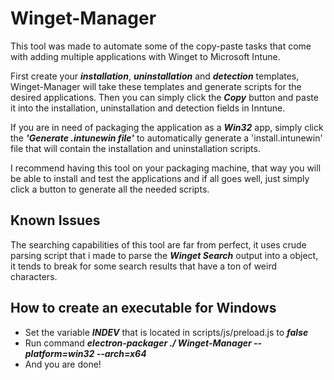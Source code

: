 # Winget-Manager
This tool was made to automate some of the copy-paste tasks that come with adding multiple applications with Winget to Microsoft Intune. 

First create your ***installation***, ***uninstallation*** and ***detection*** templates, Winget-Manager will take these templates and generate scripts for the desired applications. Then you can simply click the ***Copy*** button and paste it into the installation, uninstallation and detection fields in Inntune.

If you are in need of packaging the application as a ***Win32*** app, simply click the 
***'Generate .intunewin file'*** to automatically generate a 'install.intunewin' file that will contain the installation and uninstallation scripts.

I recommend having this tool on your packaging machine, that way you will be able to install and test the applications and if all goes well, just simply click a button to generate all the needed scripts. 

## Known Issues
The searching capabilities of this tool are far from perfect, it uses crude parsing script that i made to parse the ***Winget Search*** output into a object, it tends to break for some search results that have a ton of weird characters.

## How to create an executable for Windows
* Set the variable ***INDEV*** that is located in scripts/js/preload.js to ***false***
* Run command ***electron-packager ./ Winget-Manager --platform=win32 --arch=x64*** 
* And you are done!
